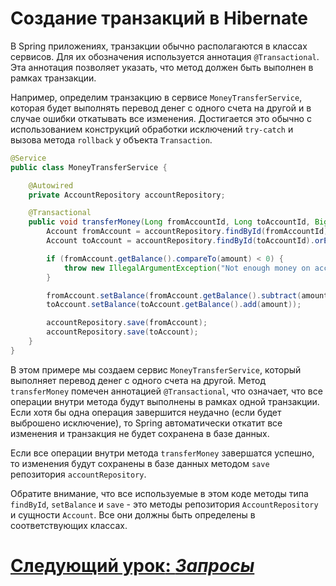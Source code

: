 # Создание транзакций в Hibernate

В Spring приложениях, транзакции обычно располагаются в классах сервисов. Для их обозначения используется аннотация
`@Transactional`. Эта аннотация позволяет указать, что метод должен быть выполнен в рамках транзакции.

Например, определим транзакцию в сервисе `MoneyTransferService`, которая будет выполнять перевод денег с одного счета
на другой и в случае ошибки откатывать все изменения. Достигается это обычно с использованием конструкций обработки
исключений `try-catch` и вызова метода `rollback` у объекта `Transaction`.

```java
@Service
public class MoneyTransferService {

    @Autowired
    private AccountRepository accountRepository;

    @Transactional
    public void transferMoney(Long fromAccountId, Long toAccountId, BigDecimal amount) {
        Account fromAccount = accountRepository.findById(fromAccountId).orElseThrow();
        Account toAccount = accountRepository.findById(toAccountId).orElseThrow();

        if (fromAccount.getBalance().compareTo(amount) < 0) {
            throw new IllegalArgumentException("Not enough money on account");
        }

        fromAccount.setBalance(fromAccount.getBalance().subtract(amount));
        toAccount.setBalance(toAccount.getBalance().add(amount));

        accountRepository.save(fromAccount);
        accountRepository.save(toAccount);
    }
}
```

В этом примере мы создаем сервис `MoneyTransferService`, который выполняет перевод денег с одного счета на другой.
Метод `transferMoney` помечен аннотацией `@Transactional`, что означает, что все операции внутри метода будут выполнены
в рамках одной транзакции. Если хотя бы одна операция завершится неудачно (если будет выброшено исключение), то Spring
автоматически откатит все изменения и транзакция не будет сохранена в базе данных. 

Если все операции внутри метода `transferMoney` завершатся успешно, то изменения будут сохранены в базе данных методом 
`save` репозитория `accountRepository`.

Обратите внимание, что все используемые в этом коде методы типа `findById`, `setBalance` и `save` - это методы 
репозитория `AccountRepository` и сущности `Account`. Все они должны быть определены в соответствующих классах.

# [**Следующий урок**: *Запросы*](transaction-control.md)

